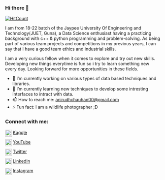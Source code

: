### Hi there 👋

[![HitCount](http://hits.dwyl.com/Anirudh-Chauhan/Anirudh-Chauhan.svg)](http://hits.dwyl.com/Anirudh-Chauhan/Anirudh-Chauhan)

I am from 18-22 batch of the Jaypee University Of Engineering and Technology(JUET, Guna), a Data Science enthusiast having a practicing background with c++ & python programming and problem-solving. As being part of various team projects and competitions in my previous years, I can say that I have a good team ethics and industrial skills.   

I am a very curious fellow when it comes to explore and try out new skills. Developing new things everytime is fun so i try to learn something new every day. Looking forward for more opportunities in these fields.


- 🔭 I’m currently working on various types of data based techniques and libraries.
- 🌱 I’m currently learning new techniques to develop some intresting interfaces to intract with data.
- 📫 How to reach me: anirudhchauhan00@gmail.com
- ⚡ Fun fact: I am a wildlife photographer ;D 


### Connect with me:


<img align="left" alt="Anirudh | Kaggle" width="22px" src="https://github.com/simple-icons/simple-icons/blob/develop/icons/kaggle.svg" />[Kaggle](https://www.kaggle.com/anirudhchauhan)

<img align="left" alt="Anirudh | YouTube" width="22px" src="https://cdn.jsdelivr.net/npm/simple-icons@v3/icons/youtube.svg" />[YouTube](https://www.youtube.com/channel/UCWPlGsv4UHVdEJgKfsNGTMQ?view_as=subscriber)

<img align="left" alt="Anirudh | Twitter" width="22px" src="https://cdn.jsdelivr.net/npm/simple-icons@v3/icons/twitter.svg" />[Twitter](https://twitter.com/home)

<img align="left" alt="Anirudh | LinkedIn" width="22px" src="https://cdn.jsdelivr.net/npm/simple-icons@v3/icons/linkedin.svg" />[LinkedIn](https://www.linkedin.com/in/anirudh-singh-chauhan/)

<img align="left" alt="Anirudh | Instagram" width="22px" src="https://cdn.jsdelivr.net/npm/simple-icons@v3/icons/instagram.svg" />[Instagram](https://www.instagram.com/_mu.sa.fir_)



<br />







